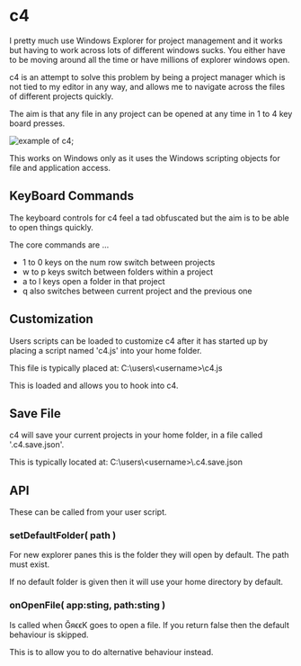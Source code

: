 # c4

I pretty much use Windows Explorer for project management and it works but 
having to work across lots of different windows sucks. You either have to be 
moving around all the time or have millions of explorer windows open.

c4 is an attempt to solve this problem by being a project manager which is not
tied to my editor in any way, and allows me to navigate across the files of
different projects quickly.

The aim is that any file in any project can be opened at any time in 1 to 4 key 
board presses.

![example of c4](http://i.imgur.com/5B5B6kk.png);

This works on Windows only as it uses the Windows scripting objects for file
and application access.

## KeyBoard Commands

The keyboard controls for c4 feel a tad obfuscated but the aim is to be able to
open things quickly.

The core commands are ...

 * 1 to 0 keys on the num row switch between projects
 * w to p keys switch between folders within a project
 * a to l keys open a folder in that project
 * q also switches between current project and the previous one

## Customization

Users scripts can be loaded to customize c4 after it has started up by placing 
a script named 'c4.js' into your home folder.

This file is typically placed at: C:\\users\\&lt;username&gt;\\c4.js

This is loaded and allows you to hook into c4.

## Save File

c4 will save your current projects in your home folder,
in a file called '.c4.save.json'.

This is typically located at: C:\\users\\&lt;username&gt;\\.c4.save.json

## API

These can be called from your user script.

### setDefaultFolder( path )

For new explorer panes this is the folder they will open by default. The path
must exist.

If no default folder is given then it will use your home directory by default.

### onOpenFile( app:sting, path:sting )

Is called when ĞяϵϵΚ goes to open a file. If you return false then the 
default behaviour is skipped.

This is to allow you to do alternative behaviour instead.

